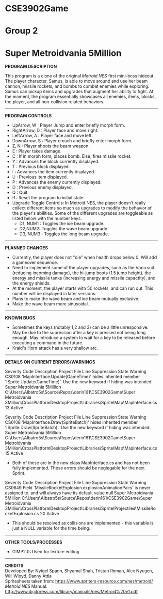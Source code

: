 # CSE3902Game
# Group 2
# Super Metroidvania 5Million

**PROGRAM DESCRIPTION**

This program is a clone of the original *Metroid NES* first mini-boss hideout. The player character, Samus, is able to move around and use her beam cannon, missile rockets, and bombs to combat enemies while exploring. Samus can pickup items and upgrades that augment her ability to fight. At the moment, the program essentially showcases all enemies, items, blocks, the player, and all non-collision related behaviors.

___
**PROGRAM CONTROLS**

* UpArrow, W : Player Jump and enter briefly morph form.
* RightArrow, D : Player face and move right.
* LeftArrow, A : Player face and move left.
* DownArrow, S : Player crouch and briefly enter morph form.
* Z, N : Player shoots the beam weapon.
* E : Player takes damage.
* C : If in morph form, places bomb. Else, fires missile rocket.
* Y : Advances the block currently displayed.
* T : Previous block displayed.
* I : Advances the item currently displayed.
* U : Previous item displayed.
* P : Advances the enemy currently displayed.
* O : Previous enemy displayed.
* Q : Quit.
* R : Reset the program to initial state.
* Upgrade Toggle Controls: In Metroid NES, the player doesn't really collect different items so much as upgrades to modify the behavior of the player's abilities. Some of the different upgrades are toggleable as listed below with the number keys.
  * D1, NUM1 : Toggles the ice beam upgrade.
  * D2,NUM2: Toggles the wave beam upgrade.
  * D3, NUM3 : Toggles the long beam upgrade.

___
**PLANNED CHANGES**

* Currently, the player does not "die" when health drops below 0. Will add a gameover sequence.
* Need to implement some of the player upgrades, such as the Varia suit (reducing incoming damage), the hi-jump boots (1.5 jump height), the energy and missile tanks (increasing energy and missile capactity), and the energy shields.
* At the moment, the player starts with 50 rockets, and can run out. This number will be displayed in later versions.
* Plans to make the wave beam and ice beam mutually exclusive.
* Make the wave beam more sinusoidal.

___
**KNOWN BUGS**

* Sometimes the keys (notably 1,2 and 3) can be a little unresponsive. May be due to the supression after a key is pressed not being long enough. May introduce a system to wait for a key to be released before executing a command in the future.
* Kraid's Horn attack has a very shallow arc.

___
**DETAILS ON CURRENT ERRORS/WARNINGS**

Severity	Code	Description	Project	File	Line	Suppression State
Warning	CS0108	'MapInterface.Update(GameTime)' hides inherited member 'ISprite.Update(GameTime)'. Use the new keyword if hiding was intended.	Super Metroidvania 5Million	C:\Users\Albatro5s\Source\Repos\derin161\CSE3902Game\Super Metroidvania 3Million\CrossPlatformDesktopProject\Libraries\Sprite\Map\MapInterface.cs	13	Active

Severity	Code	Description	Project	File	Line	Suppression State
Warning	CS0108	'MapInterface.Draw(SpriteBatch)' hides inherited member 'ISprite.Draw(SpriteBatch)'. Use the new keyword if hiding was intended.	Super Metroidvania 5Million	C:\Users\Albatro5s\Source\Repos\derin161\CSE3902Game\Super Metroidvania 3Million\CrossPlatformDesktopProject\Libraries\Sprite\Map\MapInterface.cs	15	Active

* Both of these are in the new class MapInterface.cs and has not been fully implemented. These errors should be neglegable for the next Sprint.

Severity	Code	Description	Project	File	Line	Suppression State
Warning	CS0649	Field 'MissileRocketExplosion.explosionAnimationPairs' is never assigned to, and will always have its default value null	Super Metroidvania 5Million	C:\Users\Albatro5s\Source\Repos\derin161\CSE3902Game\Super Metroidvania 3Million\CrossPlatformDesktopProject\Libraries\Sprite\Projectiles\MissileRocketExplosion.cs	20	Active

* This should be resolved as collisions are implemented - this variable is just a NULL variable for the time being.

___
**OTHER TOOLS/PROCESSES**

* GIMP2.0: Used for texture editing. 

___
**CREDITS**  
Developed By: Nyigel Spann, Shyamal Shah, Tristan Roman, Alex Nyugen, Will Wloyd, Danny Attia  
Spritesheets taken from: https://www.spriters-resource.com/nes/metroid/  
*Metroid NES* Manual: http://www.digitpress.com/library/manuals/nes/Metroid%20v1.pdf  

